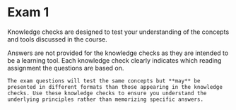 # Exam 1

Knowledge checks are designed to test your understanding of the concepts and tools discussed in the course.

Answers are not provided for the knowledge checks as they are intended to be a learning tool. Each knowledge check clearly indicates which reading assignment the questions are based on.

```{note}
The exam questions will test the same concepts but **may** be presented in different formats than those appearing in the knowledge checks. Use these knowledge checks to ensure you understand the underlying principles rather than memorizing specific answers.
```